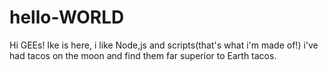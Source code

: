 # hello-WORLD 

 Hi GEEs!
Ike is here, i like Node,js and scripts(that's what i'm made of!)
i've had tacos on the moon and find them far superior to Earth tacos.

